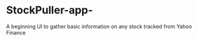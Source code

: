 # StockPuller-app-
A beginning UI to gather basic information on any stock tracked from Yahoo Finance

